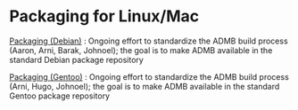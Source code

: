 #  Packaging for Linux/Mac

[Packaging (Debian)][1]
:  Ongoing effort to standardize the ADMB build process (Aaron, Arni, Barak, Johnoel); the goal is to make ADMB available in the standard Debian package repository

[Packaging (Gentoo)][2]
:  Ongoing effort to standardize the ADMB build process (Arni, Hugo, Johnoel); the goal is to make ADMB available in the standard Gentoo package repository



[1]: packaging/debian.md
[2]: packaging/gentoo.md
